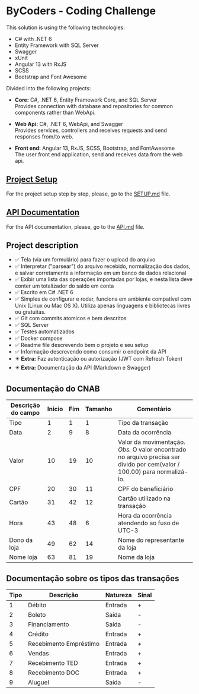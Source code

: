 # ByCoders - Coding Challenge

This solution is using the following technologies:

- C# with .NET 6
- Entity Framework with SQL Server
- Swagger
- xUnit
- Angular 13 with RxJS
- SCSS
- Bootstrap and Font Awesome

Divided into the following projects:

- **Core:** C#, .NET 6, Entity Framework Core, and SQL Server<br />
Provides connection with database and repositories for common components rather than WebApi.

- **Web Api:** C#, .NET 6, WebApi, and Swagger<br />
Provides services, controllers and receives requests and send responses from/to web.

- **Front end:** Angular 13, RxJS, SCSS, Bootstrap, and FontAwesome<br />
The user front end application, send and receives data from the web api.


## [Project Setup](SETUP.md)

For the project setup step by step, please, go to the [SETUP.md](SETUP.md) file.

## [API Documentation](API.md)

For the API documentation, please, go to the [API.md](API.md) file.

## Project description

* :white_check_mark: Tela (via um formulário) para fazer o upload do arquivo
* :white_check_mark: Interpretar ("parsear") do arquivo recebido, normalização dos dados, e salvar corretamente a informação em um banco de dados relacional
* :white_check_mark: Exibir uma lista das operações importadas por lojas, e nesta lista deve conter um totalizador do saldo em conta
* :white_check_mark: Escrito em C# .NET 6
* :white_check_mark: Simples de configurar e rodar, funciona em ambiente compatível com Unix (Linux ou Mac OS X). Utiliza apenas linguagens e bibliotecas livres ou gratuitas.
* :white_check_mark: Git com commits atomicos e bem descritos
* :white_check_mark: SQL Server
* :white_check_mark: Testes automatizados
* :white_check_mark: Docker compose
* :white_check_mark: Readme file descrevendo bem o projeto e seu setup
* :white_check_mark: Informação descrevendo como consumir o endpoint da API
* :eight_pointed_black_star: **Extra:** Faz autenticação ou autorização (JWT com Refresh Token)
* :eight_pointed_black_star: **Extra:** Documentação da API (Markdown e Swagger)

## Documentação do CNAB

| Descrição do campo  | Inicio | Fim | Tamanho | Comentário
| ------------- | ------------- | -----| ---- | ------
| Tipo  | 1  | 1 | 1 | Tipo da transação
| Data  | 2  | 9 | 8 | Data da ocorrência
| Valor | 10 | 19 | 10 | Valor da movimentação. *Obs.* O valor encontrado no arquivo precisa ser divido por cem(valor / 100.00) para normalizá-lo.
| CPF | 20 | 30 | 11 | CPF do beneficiário
| Cartão | 31 | 42 | 12 | Cartão utilizado na transação 
| Hora  | 43 | 48 | 6 | Hora da ocorrência atendendo ao fuso de UTC-3
| Dono da loja | 49 | 62 | 14 | Nome do representante da loja
| Nome loja | 63 | 81 | 19 | Nome da loja

## Documentação sobre os tipos das transações

| Tipo | Descrição | Natureza | Sinal |
| ---- | -------- | --------- | ----- |
| 1 | Débito | Entrada | + |
| 2 | Boleto | Saída | - |
| 3 | Financiamento | Saída | - |
| 4 | Crédito | Entrada | + |
| 5 | Recebimento Empréstimo | Entrada | + |
| 6 | Vendas | Entrada | + |
| 7 | Recebimento TED | Entrada | + |
| 8 | Recebimento DOC | Entrada | + |
| 9 | Aluguel | Saída | - |
